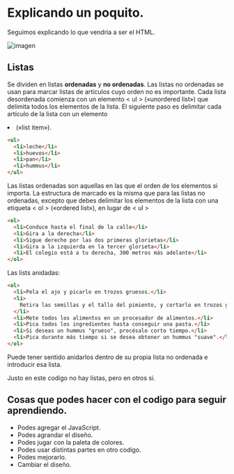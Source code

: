 # Explicando un poquito. 

Seguimos explicando lo que vendria a ser el HTML. 

![imagen](https://i.pinimg.com/564x/bc/dd/51/bcdd51d76e3f686d5ab659a09b443798.jpg)

## Listas

Se dividen en listas **ordenadas** y **no ordenadas**. Las listas no ordenadas se usan para marcar listas de artículos cuyo orden no es importante. Cada lista desordenada comienza con un elemento < ul > («unordered list») que delimita todos los elementos de la lista. El siguiente paso es delimitar cada artículo de la lista con un elemento <li> («list item»).

```html
<ul>
  <li>leche</li>
  <li>huevos</li>
  <li>pan</li>
  <li>hummus</li>
</ul>
```

Las listas ordenadas son aquellas en las que el orden de los elementos si importa. La estructura de marcado es la misma que para las listas no ordenadas, excepto que debes delimitar los elementos de la lista con una etiqueta < ol > («ordered list»), en lugar de < ul >

```html
<ol>
  <li>Conduce hasta el final de la calle</li>
  <li>Gira a la derecha</li>
  <li>Sigue derecho por las dos primeras glorietas</li>
  <li>Gira a la izquierda en la tercer glorieta</li>
  <li>El colegio está a tu derecha, 300 metros más adelante</li>
</ol>
```

Las lists anidadas:

```html
<ol>
  <li>Pela el ajo y picarlo en trozos gruesos.</li>
  <li>
    Retira las semillas y el tallo del pimiento, y cortarlo en trozos gruesos.
  </li>
  <li>Mete todos los alimentos en un procesador de alimentos.</li>
  <li>Pica todos los ingredientes hasta conseguir una pasta.</li>
  <li>Si deseas un hummus "grueso", procésalo corto tiempo.</li>
  <li>Pica durante más tiempo si se desea obtener un hummus "suave".</li>
</ol>
```

Puede tener sentido anidarlos dentro de su propia lista no ordenada e introducir esa lista.

Justo en este codigo no hay listas, pero en otros si. 

## Cosas que podes hacer con el codigo para seguir aprendiendo. 

- Podes agregar el JavaScript.
- Podes agrandar el diseño.
- Podes jugar con la paleta de colores. 
- Podes usar distintas partes en otro codigo.
- Podes mejorarlo. 
- Cambiar el diseño. 
